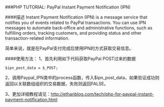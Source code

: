 ###PHP TUTORIAL: PayPal Instant Payment Notification (IPN)

####描述
Instant Payment Notification (IPN) is a message service that notifies you of events related to PayPal transactions. You can use IPN messages to automate back-office and administrative functions, such as fulfilling orders, tracking customers, and providing status and other transaction-related information.


简单来说，就是在PayPal支付完成后使用IPN的方式获取交易信息。


####使用方法：
1、首先利用如下代码获取PayPal POST过来的数据


    $ipn_post_data = $_POST;


2、调用Paypal_IPN类中的process函数，传入$ipn_post_data，如果验证成功则返回以关联数组组织的交易数据，失败则返回FALSE。


3、更加详细教程请见：http://ethanblog.com/tech/php-for-paypal-instant-payment-notification.html
